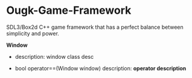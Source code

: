 # Ougk-Game-Framework
SDL3/Box2d C++ game framework that has a perfect balance between simplicity and power. 



 **Window**
 * description:
window class desc

* bool operator==(Window window)
 description: 
**operator description**
